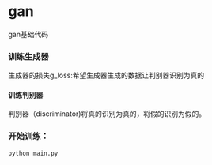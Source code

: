 # gan
gan基础代码

### 训练生成器
生成器的损失g_loss:希望生成器生成的数据让判别器识别为真的


#### 训练判别器
判别器（discriminator)将真的识别为真的，将假的识别为假的。

### 开始训练：
```shell
python main.py
```
